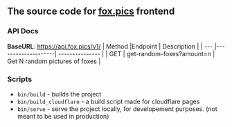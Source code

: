 ## The source code for [fox.pics](https://fox.pics/) frontend

### API Docs
**BaseURL**: https://api.fox.pics/v1/
| Method |Endpoint | Description |
| --- |--------------------| --------------- |
| GET | get-random-foxes?amount=n | Get N random pictures of foxes                   |

### Scripts
* `bin/build` - builds the project 
* `bin/build_cloudflare` - a build script made for cloudflare pages
* `bin/serve` - serve the project locally, for developement purposes. (not meant to be used in production)
